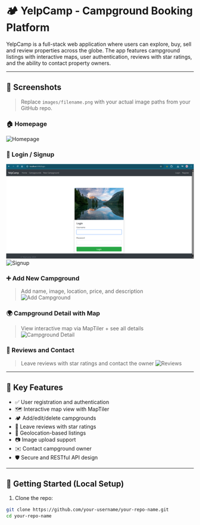 # 🏕️ YelpCamp - Campground Booking Platform

YelpCamp is a full-stack web application where users can explore, buy, sell and review properties across the globe. The app features campground listings with interactive maps, user authentication, reviews with star ratings, and the ability to contact property owners.

---

## 📸 Screenshots

> Replace `images/filename.png` with your actual image paths from your GitHub repo.

### 🏠 Homepage
![Homepage](images/Screenshot%2025-06-30%021649.png)

### 🔐 Login / Signup
![Login Page](images/Screenshot%202025-06-30%20021804.png)
![Signup](images/Screenshot%2025-06-30%021750.png)

### ➕ Add New Campground
> Add name, image, location, price, and description
![Add Campground](images/Screenshot%2025-06-30%021750.png)

### 🌍 Campground Detail with Map
> View interactive map via MapTiler + see all details
![Campground Detail](images/Screenshot%2025-06-30%021706.png)

### 🌟 Reviews and Contact
> Leave reviews with star ratings and contact the owner
![Reviews](images/Screenshot%2025-06-30%021738.png)

---

## 🌟 Key Features

- ✅ User registration and authentication
- 🗺️ Interactive map view with MapTiler
- 🏕️ Add/edit/delete campgrounds
- 💬 Leave reviews with star ratings
- 📍 Geolocation-based listings
- 📷 Image upload support
- ✉️ Contact campground owner
- 🛡️ Secure and RESTful API design

---

## 🚀 Getting Started (Local Setup)

1. Clone the repo:
```bash
git clone https://github.com/your-username/your-repo-name.git
cd your-repo-name
